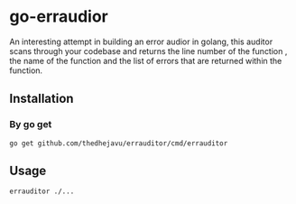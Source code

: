 # go-erraudior

An interesting attempt in building an error audior in golang, this auditor scans through your codebase and returns the line number of the function , the name of the function and the list of errors that are returned within the function.

## Installation

### By go get

```
go get github.com/thedhejavu/errauditor/cmd/errauditor
```

## Usage

```bash
errauditor ./...
```
